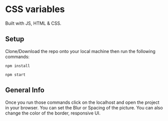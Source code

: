 # CSS variables 
Built with JS, HTML & CSS.

## Setup
Clone/Download the repo onto your local machine then run the following commands:
```
npm install
```
```
npm start
```

## General Info
Once you run those commands click on the localhost and open the project in your browser.
You can set the Blur or Spacing of the picture.
You can also change the color of the border, responsive UI.
